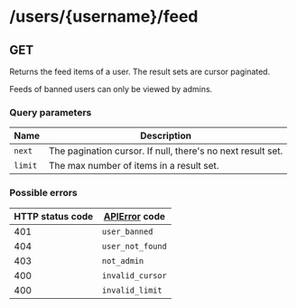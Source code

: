 # /users/{username}/feed

## GET

Returns the feed items of a user. The result sets are cursor paginated.

Feeds of banned users can only be viewed by admins.

### Query parameters

| Name    | Description                                                 |
| ------- | ----------------------------------------------------------- |
| `next`  | The pagination cursor. If null, there's no next result set. |
| `limit` | The max number of items in a result set.                    |

### Possible errors

| HTTP status code | [APIError](/api/errors/) code |
| ---------------- | ------------------------- |
| 401              | `user_banned`             |
| 404              | `user_not_found`          |
| 403              | `not_admin`               |
| 400              | `invalid_cursor`          |
| 400              | `invalid_limit`           |
